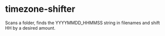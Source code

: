 # timezone-shifter
Scans a folder, finds the YYYYMMDD_HHMMSS string in filenames and shift HH by a desired amount.
